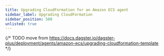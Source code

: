 ```yaml
---
title: Upgrading CloudFormation for an Amazon ECS agent
sidebar_label: Upgrading CloudFormation
sidebar_position: 500
unlisted: true
---
```


{/* TODO move from https://docs.dagster.io/dagster-plus/deployment/agents/amazon-ecs/upgrading-cloudformation-template */}